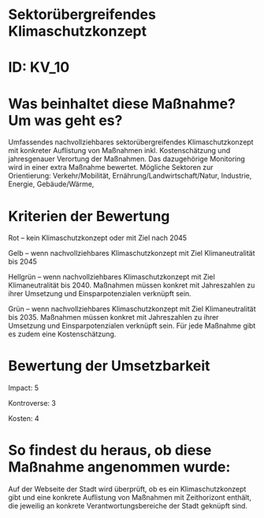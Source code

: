 # Sektorübergreifendes Klimaschutzkonzept
# ID: KV_10
# Was beinhaltet diese Maßnahme? Um was geht es?

Umfassendes nachvollziehbares sektorübergreifendes Klimaschutzkonzept mit konkreter Auflistung von Maßnahmen inkl. Kostenschätzung und jahresgenauer Verortung der Maßnahmen. Das dazugehörige Monitoring wird in einer extra Maßnahme bewertet. Mögliche Sektoren zur Orientierung: Verkehr/Mobilität, Ernährung/Landwirtschaft/Natur, Industrie, Energie, Gebäude/Wärme,

# Kriterien der Bewertung

Rot – kein Klimaschutzkonzept oder mit Ziel nach 2045

Gelb – wenn nachvollziehbares Klimaschutzkonzept mit Ziel Klimaneutralität bis 2045      

Hellgrün – wenn nachvollziehbares Klimaschutzkonzept mit Ziel Klimaneutralität bis 2040. Maßnahmen müssen konkret mit Jahreszahlen zu ihrer Umsetzung und Einsparpotenzialen verknüpft sein.    

Grün – wenn nachvollziehbares Klimaschutzkonzept mit Ziel Klimaneutralität bis 2035. Maßnahmen müssen konkret mit Jahreszahlen zu ihrer Umsetzung und Einsparpotenzialen verknüpft sein. Für jede Maßnahme gibt es zudem eine Kostenschätzung.

# Bewertung der Umsetzbarkeit

Impact: 5

Kontroverse: 3

Kosten: 4

# So findest du heraus, ob diese Maßnahme angenommen wurde:
Auf der Webseite der Stadt wird überprüft, ob es ein Klimaschutzkonzept gibt und eine konkrete Auflistung von Maßnahmen mit Zeithorizont enthält, die jeweilig an konkrete Verantwortungsbereiche der Stadt geknüpft sind.
